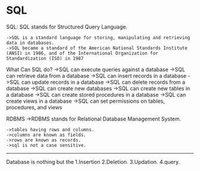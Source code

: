 # SQL



SQL: SQL stands for Structured Query Language.

	->SQL is a standard language for storing, manipulating and retrieving data in databases.
	->SQL became a standard of the American National Standards Institute (ANSI) in 1986, and of the International Organization for Standardization (ISO) in 1987

What Can SQL do?
	->SQL can execute queries against a database
	->SQL can retrieve data from a database
	->SQL can insert records in a database
	->SQL can update records in a database
	->SQL can delete records from a database
	->SQL can create new databases
	->SQL can create new tables in a database
	->SQL can create stored procedures in a database
	->SQL can create views in a database
	->SQL can set permissions on tables, procedures, and views

RDBMS
	->RDBMS stands for Relational Database Management System.

	->tables having rows and columns.
	->columns are known as fields.
	->rows are known as records.
	->sql is not a case sensitive.
	
---------------------------------------------------------
Database is nothing but the 1.Insertion
			    2.Deletion.
			    3.Updation.
			    4.query.






















